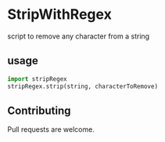 # StripWithRegex

script to remove any character from a string

## usage

```python
import stripRegex
stripRegex.strip(string, characterToRemove)
````


## Contributing
Pull requests are welcome. 
